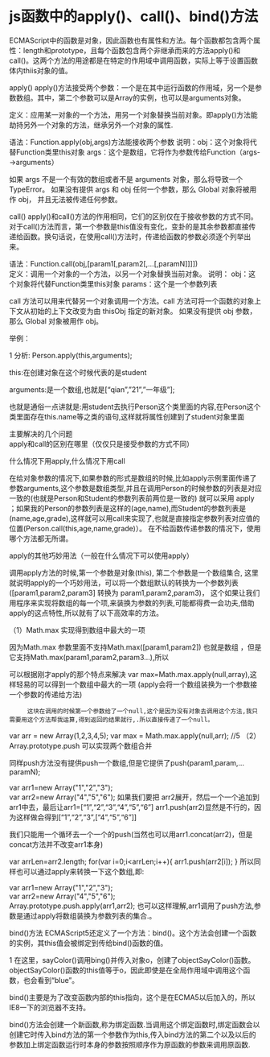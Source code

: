 
# js函数中的apply()、call()、bind()方法
ECMAScript中的函数是对象，因此函数也有属性和方法。每个函数都包含两个属性：length和prototype，且每个函数包含两个非继承而来的方法apply()和call()。这两个方法的用途都是在特定的作用域中调用函数，实际上等于设置函数体内thiis对象的值。

apply()
apply()方法接受两个参数：一个是在其中运行函数的作用域，另一个是参数数组。其中，第二个参数可以是Array的实例，也可以是arguments对象。

定义：应用某一对象的一个方法，用另一个对象替换当前对象。即apply()方法能劫持另外一个对象的方法，继承另外一个对象的属性.

语法：Function.apply(obj,args)方法能接收两个参数
说明：obj：这个对象将代替Function类里this对象  args：这个是数组，它将作为参数传给Function（args-->arguments）

如果 args 不是一个有效的数组或者不是 arguments 对象，那么将导致一个 TypeError。
如果没有提供 args 和 obj 任何一个参数，那么 Global 对象将被用作 obj， 并且无法被传递任何参数。

call()
apply()和call()方法的作用相同，它们的区别仅在于接收参数的方式不同。对于call()方法而言，第一个参数是this值没有变化，变卦的是其余参数都直接传递给函数。换句话说，在使用call()方法时，传递给函数的参数必须逐个列举出来。

语法：Function.call(obj,[param1[,param2[,…[,paramN]]]])   
定义：调用一个对象的一个方法，以另一个对象替换当前对象。
说明： obj：这个对象将代替Function类里this对象  params：这个是一个参数列表

call 方法可以用来代替另一个对象调用一个方法。call 方法可将一个函数的对象上下文从初始的上下文改变为由 thisObj 指定的新对象。
如果没有提供 obj 参数，那么 Global 对象被用作 obj。

举例：

1 <script type="text/javascript">   
2 /*定义一个人类*/   
3 function Person(name,age) {   
4     this.name=name; this.age=age;   
5 }   
6  /*定义一个学生类*/   
7 function Student(name,age,grade) {   
8     Person.apply(this,arguments); this.grade=grade;   
9 }   
10 //创建一个学生类   
11 var student=new Student("qian",21,"一年级");   
12 //测试   
13 alert("name:"+student.name+"\n"+"age:"+student.age+"\n"+"grade:"+student.grade);   
14 //大家可以看到测试结果name:qian age:21 grade:一年级   
15 //学生类里面我没有给name和age属性赋值啊,为什么又存在这两个属性的值呢,这个就是apply的神奇之处.   
16 </script>
分析: Person.apply(this,arguments);

this:在创建对象在这个时候代表的是student

arguments:是一个数组,也就是[“qian”,”21”,”一年级”];

也就是通俗一点讲就是:用student去执行Person这个类里面的内容,在Person这个类里面存在this.name等之类的语句,这样就将属性创建到了student对象里面

主要解决的几个问题  
apply和call的区别在哪里（仅仅只是接受参数的方式不同）

什么情况下用apply,什么情况下用call

在给对象参数的情况下,如果参数的形式是数组的时候,比如apply示例里面传递了参数arguments,这个参数是数组类型,并且在调用Person的时候参数的列表是对应一致的(也就是Person和Student的参数列表前两位是一致的) 就可以采用 apply ；如果我的Person的参数列表是这样的(age,name),而Student的参数列表是(name,age,grade),这样就可以用call来实现了,也就是直接指定参数列表对应值的位置(Person.call(this,age,name,grade)）。    在不给函数传递参数的情况下，使用哪个方法都无所谓。

apply的其他巧妙用法（一般在什么情况下可以使用apply）

调用apply方法的时候,第一个参数是对象(this), 第二个参数是一个数组集合,   这里就说明apply的一个巧妙用法，可以将一个数组默认的转换为一个参数列表([param1,param2,param3] 转换为 param1,param2,param3)， 这个如果让我们用程序来实现将数组的每一个项,来装换为参数的列表,可能都得费一会功夫,借助apply的这点特性,所以就有了以下高效率的方法。

（1）Math.max 实现得到数组中最大的一项

因为Math.max 参数里面不支持Math.max([param1,param2]) 也就是数组 ，但是它支持Math.max(param1,param2,param3…),所以

可以根据刚才apply的那个特点来解决 var max=Math.max.apply(null,array),这样轻易的可以得到一个数组中最大的一项  (apply会将一个数组装换为一个参数接一个参数的传递给方法)

         这块在调用的时候第一个参数给了一个null,这个是因为没有对象去调用这个方法,我只需要用这个方法帮我运算,得到返回的结果就行,.所以直接传递了一个null。

var arr = new Array(1,2,3,4,5);
var max = Math.max.apply(null,arr);    //5
（2）Array.prototype.push 可以实现两个数组合并

同样push方法没有提供push一个数组,但是它提供了push(param1,param,…paramN);

var arr1=new Array("1","2","3");   
var arr2=new Array("4","5","6");
如果我们要把 arr2展开，然后一个一个追加到arr1中去，最后让arr1=[“1”,“2”,“3”,“4”,“5”,“6”]
arr1.push(arr2)显然是不行的，因为这样做会得到[“1”,“2”,“3”,[“4”,“5”,“6”]]

我们只能用一个循环去一个一个的push(当然也可以用arr1.concat(arr2)，但是concat方法并不改变arr1本身)

var arrLen=arr2.length;
for(var i=0;i<arrLen;i++){
arr1.push(arr2[i]);
}
所以同样也可以通过apply来转换一下这个数组,即:

var arr1=new Array("1","2","3");   
var arr2=new Array("4","5","6");   
Array.prototype.push.apply(arr1,arr2);
也可以这样理解,arr1调用了push方法,参数是通过apply将数组装换为参数列表的集合.。

bind()方法
ECMAScript5还定义了一个方法：bind()。这个方法会创建一个函数的实例，其this值会被绑定到传给bind()函数的值。

1     <script type="text/javascript">
2         
3         window.color = "red";
4         var o = { color: "blue" };
5                            
6         function sayColor(){
7             alert(this.color);
8         }
9         var objectSayColor = sayColor.bind(o);
10         objectSayColor();   //blue
11
12
13     </script>
在这里，sayColor()调用bing()并传入对象o，创建了objectSayColor()函数。objectSayColor()函数的this值等于o，因此即使是在全局作用域中调用这个函数，也会看到“blue”。

bind()主要是为了改变函数内部的this指向，这个是在ECMA5以后加入的，所以IE8一下的浏览器不支持。

bind()方法会创建一个新函数,称为绑定函数.当调用这个绑定函数时,绑定函数会以创建它时传入bind方法的第一个参数作为this,传入bind方法的第二个以及以后的参数加上绑定函数运行时本身的参数按照顺序作为原函数的参数来调用原函数.

